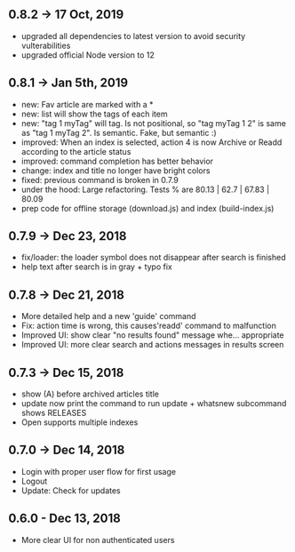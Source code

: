 ## 0.8.2 -> 17 Oct, 2019

  * upgraded all dependencies to latest version to avoid security vulterabilities
  * upgraded official Node version to 12

## 0.8.1 -> Jan 5th, 2019

  * new: Fav article are marked with a *
  * new: list will show the tags of each item
  * new: "tag 1 myTag" will tag. Is not positional, so "tag myTag 1 2" is same as "tag 1 myTag 2". Is semantic. Fake, but semantic :)
  * improved: When an index is selected, action 4 is now Archive or Readd according to the article status
  * improved: command completion has better behavior
  * change: index and title no longer have bright colors
  * fixed: previous command is broken in 0.7.9
  * under the hood: Large refactoring. Tests % are 80.13 | 62.7 | 67.83 | 80.09
  * prep code for offline storage (download.js) and index (build-index.js)

## 0.7.9 -> Dec 23, 2018

  * fix/loader: the loader symbol does not disappear after search is finished
  * help text after search is in gray + typo fix

## 0.7.8 -> Dec 21, 2018

  * More detailed help and a new 'guide' command
  * Fix: action time is wrong, this causes'readd' command to malfunction
  * Improved UI: show clear "no results found" message whe... appropriate
  * Improved UI: more clear search and actions messages in results screen

## 0.7.3 -> Dec 15, 2018

  * show (A) before archived articles title
  * update now print the command to run update + whatsnew subcommand shows RELEASES
  * Open supports multiple indexes

## 0.7.0 -> Dec 14, 2018

  * Login with proper user flow for first usage
  * Logout
  * Update: Check for updates

## 0.6.0 - Dec 13, 2018

  * More clear UI for non authenticated users
